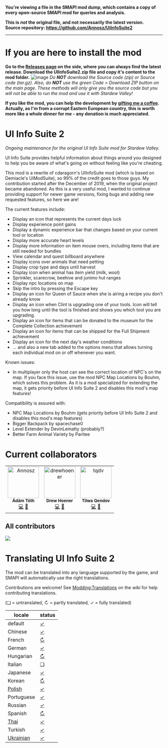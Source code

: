 **You're viewing a file in the SMAPI mod dump, which contains a copy of every open-source SMAPI mod
for queries and analysis.**

**This is _not_ the original file, and not necessarily the latest version.**  
**Source repository: https://github.com/Annosz/UiInfoSuite2**

----

# If you are here to install the mod
**Go to the [Releases page](https://github.com/Annosz/UIInfoSuite2/releases) on the side, where you can always find the latest release. Download the UIInfoSuite2.zip file and copy it's content to the mod folder.**
![image](https://user-images.githubusercontent.com/10620868/145580465-5dc6cd97-e4da-4830-a639-8f3fb94a1001.png)
_Do **NOT** download the Source code (zip) or Source code (tar.gz). Also, do **NOT**  use the green Code > Download ZIP button on the main page. These methods will only give you the source code but you will not be able to run the mod and use it with Stardew Valley!_

**If you like the mod, you can help the development by [gifting me a coffee](https://www.buymeacoffee.com/Annosz). Actually, as I'm from a corrupt Eastern European country, this is worth more like a whole dinner for me - any donation is much appreciated.**

# UI Info Suite 2
_Ongoing maintenance for the original UI Info Suite mod for Stardew Valley._

UI Info Suite provides helpful information about things around you designed to help you be aware of what's going on without feeling like you're cheating.

This mod is a rewrite of cdaragorn's UIInfoSuite mod (which is based on Demiacle's UiModSuite), so 99% of the credit goes to those guys. My contribution started after the December of 2019, when the original project became abandoned. As this is a very useful mod, I wanted to continue providing support for newer game versions, fixing bugs and adding new requested features, so here we are!

The current features include:
- Display an icon that represents the current days luck
- Display experience point gains
- Display a dynamic experience bar that changes based on your current tool or location
- Display more accurate heart levels
- Display more information on item mouse overs, including items that are still needed for bundles
- View calendar and quest billboard anywhere
- Display icons over animals that need petting
- Display crop type and days until harvest
- Display icon when animal has item yield (milk, wool)
- Sprinkler, scarecrow, beehive and junimo hut ranges
- Display npc locations on map
- Skip the intro by pressing the Escape key
- Display an icon for Queen of Sauce when she is airing a recipe you don't already know
- Display an icon when Clint is upgrading one of your tools. Icon will tell you how long until the tool is finished and shows you which tool you are upgrading.
- Display an icon for items that can be donated to the museum for the Complete Collection achievement
- Display an icon for items that can be shipped for the Full Shipment achievement
- Display an icon for the next day's weather conditions
- ... and also a new tab added to the options menu that allows turning each individual mod on or off whenever you want.

Known issues:
- In multiplayer only the host can see the correct location of NPC's on the map. If you face this issue, use the mod NPC Map Locations by Bouhm, which solves this problem. As it is a mod specialized for extending the map, it gets priority before UI Info Suite 2 and disables this mod's map features!

Compatibility is assured with:
- NPC Map Locations by Bouhm (gets priority before UI Info Suite 2 and disables this mod's map features)
- Bigger Backpack by spacechase0
- Level Extender by DevinLematty (probably?)
- Better Farm Animal Variety by Paritee

# Current collaborators
<table>
<tr>
    <td align="center">
        <a href="https://github.com/Annosz">
            <img src="https://avatars.githubusercontent.com/u/10620868?v=4" width="100;" alt="Annosz"/>
        </a>
        <br />
        <sub><b>Ádám Tóth</b></sub>
        <br />
        <a href="https://github.com/Annosz/UIInfoSuite2/commits?author=Annosz" title="Code">💻</a> <a href="https://github.com/Annosz/UIInfoSuite2/pulls?q=is%3Apr+reviewed-by%3AAnnosz" title="Reviewed Pull Requests">👀</a></td>
    </td>
    <td align="center">
        <a href="https://github.com/drewhoener">
            <img src="https://avatars.githubusercontent.com/u/6218989?v=4" width="100;" alt="drewhoener"/>
        </a>
        <br />
        <sub><b>Drew Hoener</b></sub>
        <br />
        <a href="https://github.com/Annosz/UIInfoSuite2/commits?author=drewhoener" title="Code">💻</a> <a href="https://github.com/Annosz/UIInfoSuite2/pulls?q=is%3Apr+reviewed-by%3Adrewhoener" title="Reviewed Pull Requests">👀</a></td>
    </td>
    <td align="center">
        <a href="https://github.com/tqdv">
            <img src="https://avatars.githubusercontent.com/u/11901480?v=4" width="100;" alt="tqdv"/>
        </a>
        <br />
        <sub><b>Tilwa Qendov</b></sub>
        <br />
        <a href="https://github.com/Annosz/UIInfoSuite2/commits?author=tqdv" title="Code">💻</a> <a href="https://github.com/Annosz/UIInfoSuite2/pulls?q=is%3Apr+reviewed-by%3Atqdv" title="Reviewed Pull Requests">👀</a></td>
    </td></tr>
</table>

## All contributors

<a href="https://github.com/Annosz/UIInfoSuite2/graphs/contributors">
  <img src="https://contrib.rocks/image?repo=Annosz/UIInfoSuite2" />
</a>

# Translating UI Info Suite 2
The mod can be translated into any language supported by the game, and SMAPI will automatically
use the right translations.

Contributions are welcome! See [Modding:Translations](https://stardewvalleywiki.com/Modding:Translations)
on the wiki for help contributing translations.

(❑ = untranslated, ↻ = partly translated, ✓ = fully translated)

locale      | status
----------- | :----------------
default     | [✓](UIInfoSuite2/i18n/default.json)
Chinese     | [✓](UIInfoSuite2/i18n/zh.json)
French      | [↻](UIInfoSuite2/i18n/fr.json)
German      | [✓](UIInfoSuite2/i18n/de.json)
Hungarian   | [↻](UIInfoSuite2/i18n/hu.json)
Italian     | ❑
Japanese    | [✓](UIInfoSuite2/i18n/ja.json)
Korean      | [↻](UIInfoSuite2/i18n/ko.json)
[Polish]    | [✓](UIInfoSuite2/i18n/pl.json)
Portuguese  | [✓](UIInfoSuite2/i18n/pt.json)
Russian     | [✓](UIInfoSuite2/i18n/ru.json)
Spanish     | [↻](UIInfoSuite2/i18n/es.json)
[Thai]      | [✓](UIInfoSuite2/i18n/th.json)
Turkish     | [✓](UIInfoSuite2/i18n/tr.json)
[Ukrainian] | [✓](UIInfoSuite2/i18n/uk.json)

[Polish]: https://www.nexusmods.com/stardewvalley/mods/3616
[Thai]: https://www.nexusmods.com/stardewvalley/mods/7052
[Ukrainian]: https://www.nexusmods.com/stardewvalley/mods/8427
